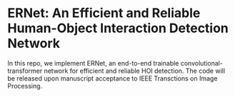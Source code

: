 # ERNet: An Efficient and Reliable Human-Object Interaction Detection Network

In this repo, we implement ERNet, an end-to-end trainable convolutional-transformer network for efficient and reliable HOI detection. The code will be released upon manuscript acceptance to IEEE Transctions on Image Processing.
